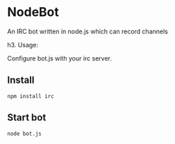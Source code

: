 NodeBot
=======

An IRC bot written in node.js which can record channels

h3. Usage:

Configure bot.js with your irc server.

## Install

```
npm install irc
```
## Start bot

```
node bot.js
```
